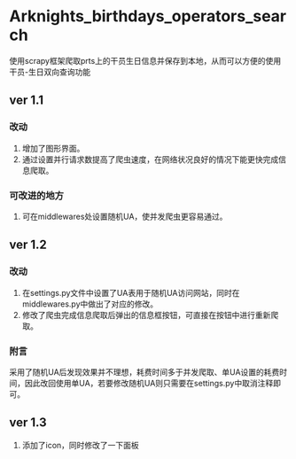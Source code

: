 # Arknights_birthdays_operators_search
使用scrapy框架爬取prts上的干员生日信息并保存到本地，从而可以方便的使用干员-生日双向查询功能

## ver 1.1
### 改动
1. 增加了图形界面。
2. 通过设置并行请求数提高了爬虫速度，在网络状况良好的情况下能更快完成信息爬取。

### 可改进的地方
1. 可在middlewares处设置随机UA，使并发爬虫更容易通过。

## ver 1.2
### 改动
1. 在settings.py文件中设置了UA表用于随机UA访问网站，同时在middlewares.py中做出了对应的修改。
2. 修改了爬虫完成信息爬取后弹出的信息框按钮，可直接在按钮中进行重新爬取。

### 附言
采用了随机UA后发现效果并不理想，耗费时间多于并发爬取、单UA设置的耗费时间，因此改回使用单UA，若要修改随机UA则只需要在settings.py中取消注释即可。

## ver 1.3
1. 添加了icon，同时修改了一下面板